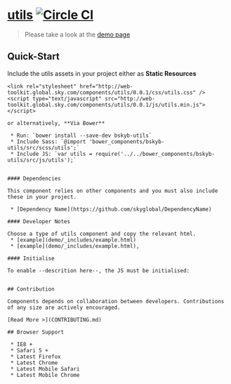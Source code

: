 [utils](http://damnhipster.github.io/utils/)  [![Circle CI](https://circleci.com/gh/skyglobal/utils/tree/master.svg?style=svg)](https://circleci.com/gh/skyglobal/utils/tree/master)
========================

> Please take a look at the [demo page](http://damnhipster.github.io/utils/)


## Quick-Start

Include the utils assets in your project either as **Static Resources**

```
<link rel="stylesheet" href="http://web-toolkit.global.sky.com/components/utils/0.0.1/css/utils.css" />
<script type="text/javascript" src="http://web-toolkit.global.sky.com/components/utils/0.0.1/js/utils.min.js"></script>

or alternatively, **Via Bower**

 * Run: `bower install --save-dev bskyb-utils`
 * Include Sass: `@import 'bower_components/bskyb-utils/src/scss/utils';`
 * Include JS: `var utils = require('../../bower_components/bskyb-utils/src/js/utils');`


#### Dependencies

This component relies on other components and you must also include these in your project.

 * [Dependency Name](https://github.com/skyglobal/DependencyName)

#### Developer Notes

Choose a type of utils component and copy the relevant html.
 * [example](demo/_includes/example.html)
 * [example](demo/_includes/example.html),

#### Initialise

To enable --descrition here--, the JS must be initialised:

```
<script type="text/javascript">
  skyComponents.utils.init();
</script>
```

## Contribution

Components depends on collaboration between developers. Contributions of any size are actively encouraged.

[Read More >](CONTRIBUTING.md)

## Browser Support

 * IE8 +
 * Safari 5 +
 * Latest Firefox
 * Latest Chrome
 * Latest Mobile Safari
 * Latest Mobile Chrome
